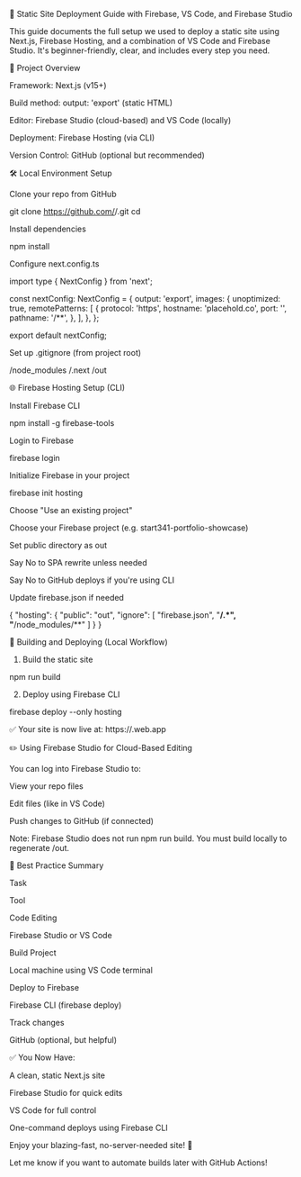 🚀 Static Site Deployment Guide with Firebase, VS Code, and Firebase Studio

This guide documents the full setup we used to deploy a static site using Next.js, Firebase Hosting, and a combination of VS Code and Firebase Studio. It's beginner-friendly, clear, and includes every step you need.

🧱 Project Overview

Framework: Next.js (v15+)

Build method: output: 'export' (static HTML)

Editor: Firebase Studio (cloud-based) and VS Code (locally)

Deployment: Firebase Hosting (via CLI)

Version Control: GitHub (optional but recommended)

🛠 Local Environment Setup

Clone your repo from GitHub

git clone https://github.com/<your-username>/<your-repo>.git
cd <your-repo>

Install dependencies

npm install

Configure next.config.ts

import type { NextConfig } from 'next';

const nextConfig: NextConfig = {
  output: 'export',
  images: {
    unoptimized: true,
    remotePatterns: [
      {
        protocol: 'https',
        hostname: 'placehold.co',
        port: '',
        pathname: '/**',
      },
    ],
  },
};

export default nextConfig;

Set up .gitignore (from project root)

/node_modules
/.next
/out

🌐 Firebase Hosting Setup (CLI)

Install Firebase CLI

npm install -g firebase-tools

Login to Firebase

firebase login

Initialize Firebase in your project

firebase init hosting

Choose "Use an existing project"

Choose your Firebase project (e.g. start341-portfolio-showcase)

Set public directory as out

Say No to SPA rewrite unless needed

Say No to GitHub deploys if you're using CLI

Update firebase.json if needed

{
  "hosting": {
    "public": "out",
    "ignore": [
      "firebase.json",
      "**/.*",
      "**/node_modules/**"
    ]
  }
}

🚀 Building and Deploying (Local Workflow)

1. Build the static site

npm run build

2. Deploy using Firebase CLI

firebase deploy --only hosting

✅ Your site is now live at: https://<project-id>.web.app

✏️ Using Firebase Studio for Cloud-Based Editing

You can log into Firebase Studio to:

View your repo files

Edit files (like in VS Code)

Push changes to GitHub (if connected)

Note: Firebase Studio does not run npm run build. You must build locally to regenerate /out.

🔁 Best Practice Summary

Task

Tool

Code Editing

Firebase Studio or VS Code

Build Project

Local machine using VS Code terminal

Deploy to Firebase

Firebase CLI (firebase deploy)

Track changes

GitHub (optional, but helpful)

✅ You Now Have:

A clean, static Next.js site

Firebase Studio for quick edits

VS Code for full control

One-command deploys using Firebase CLI

Enjoy your blazing-fast, no-server-needed site! 🚀

Let me know if you want to automate builds later with GitHub Actions!

